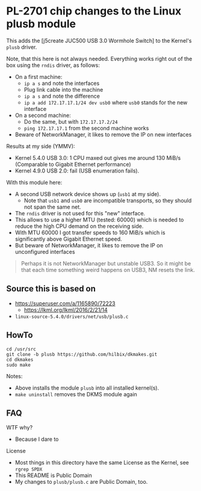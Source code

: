 # PL-2701 chip changes to the Linux plusb module

This adds the [j5create JUC500 USB 3.0 Wormhole Switch] to the Kernel's `plusb` driver.

Note, that this here is not always needed.
Everything works right out of the box using the `rndis` driver, as follows:

- On a first machine:
  - `ip a s` and note the interfaces
  - Plug link cable into the machine
  - `ip a s` and note the difference
  - `ip a add 172.17.17.1/24 dev usb0` where `usb0` stands for the new interface
- On a second machine:
  - Do the same, but with `172.17.17.2/24`
  - `ping 172.17.17.1` from the second machine works
- Beware of NetworkManager, it likes to remove the IP on new interfaces

Results at my side (YMMV):

- Kernel 5.4.0 USB 3.0: 1 CPU maxed out gives me around 130 MiB/s (Comparable to Gigabit Ethernet performance)
- Kernel 4.9.0 USB 2.0: fail (USB enumeration fails).

With this module here:

- A second USB network device shows up (`usb1` at my side).
  - Note that `usb1` and `usb0` are incompatible transports,
    so they should not span the same net.
- The `rndis` driver is not used for this "new" interface.
- This allows to use a higher MTU (tested: 60000)
  which is needed to reduce the high CPU demand on the receiving side.
- With MTU 60000 I got transfer speeds to 160 MiB/s
  which is significantly above Gigabit Ethernet speed.
- But beware of NetworkManager, it likes to remove the IP on unconfigured interfaces

> Perhaps it is not NetworkManager but unstable USB3.
> So it might be that each time something weird happens on USB3,
> NM resets the link.


## Source this is based on

- https://superuser.com/a/1165890/72223
  - https://lkml.org/lkml/2016/2/21/14
- `linux-source-5.4.0/drivers/net/usb/plusb.c`


## HowTo

	cd /usr/src
	git clone -b plusb https://github.com/hilbix/dkmakes.git
	cd dkmakes
	sudo make

Notes:

- Above installs the module `plusb` into all installed kernel(s).
- `make uninstall` removes the DKMS module again


## FAQ

WTF why?

- Because I dare to

License

- Most things in this directory have the same License as the Kernel, see `rgrep SPDX`
- This README is Public Domain
- My changes to `plusb/plusb.c` are Public Domain, too.

